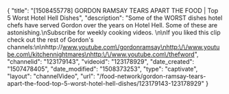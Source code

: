 {
    "title": "[1508455778] GORDON RAMSAY TEARS APART THE FOOD | Top 5 Worst Hotel Hell Dishes",
    "description": "Some of the WORST dishes hotel chefs have served Gordon over the years on Hotel Hell. Some of these are astonishing.\nSubscribe for weekly cooking videos. \n\nIf you liked this clip check out the rest of Gordon's channels:\n\nhttp:\/\/www.youtube.com\/gordonramsay\nhttp:\/\/www.youtube.com\/kitchennightmares\nhttp:\/\/www.youtube.com\/thefword",
    "channelid": "123179143",
    "videoid": "123178929",
    "date_created": "1507478405",
    "date_modified": "1508373253",
    "type": "captivate",
    "layout": "channelVideo",
    "url": "\/food-network\/gordon-ramsay-tears-apart-the-food-top-5-worst-hotel-hell-dishes\/123179143-123178929"
}